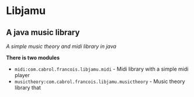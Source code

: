 Libjamu
==============

A java music library
--------------

*A simple music theory and midi library in java*

**There is two modules**

  * `midi:com.cabrol.francois.libjamu.midi` - Midi library with a simple midi player
  * `musictheory:com.cabrol.francois.libjamu.musictheory` - Music theory library that
